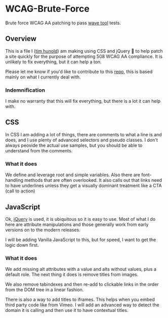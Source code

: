 # WCAG-Brute-Force
Brute force WCAG AA patching to pass [wave tool] tests.

## Overview
This is a file I ([tim hunold]) am making using CSS and jQuery :poop: to help patch a site quickly for the purpose of attempting 508 WCAG AA compliance. It is unlikely to fix everything, but it can help a ton.

Please let me know if you'd like to contribute to this [repo], this is based mainly on what I currently deal with.

### Indemnification
I make no warranty that this will fix everything, but there is a lot it can help with.

## CSS
In CSS I am adding a lot of things, there are comments to what a line is and does, and I use plenty of advanced selectors and pseudo classes. I don't always peovide the actual use samples, but you should be able to understand from the comments.

### What it does
We define and leverage root and simple variables. Also there are font-handling methods that are often overlooked. It also calls out that links need to have underlines unless they get a visually dominant treatment like a CTA (call to action)

## JavaScript
Ok, [jQuery] is used, it is ubiquitous so it is easy to use. Most of what I do here are attribute manipulations and those generally work from early versions on to the modern releases.

I will be adding Vanilla JavaScript to this, but for speed, I want to get the logic down first.

### What it does
We add missing alt attributes with a value and alts without values, plus a default role. The next thing it does is remove titles from images.

We also remove tabindexes and then re-add to clickable links in the order from the DOM tree in a linear fashion.

There is also a way to add titles to iframes. This helps when you embed third party code like from Vimeo. I will add an advanced way to detect the domain it is calling and then use it to have contextual titles.



   [repo]: <https://github.com/CodePosse/WCAG-Brute-Force.git>
   [tim hunold]: <http://www.itssobig.com/>
   [node.js]: <http://nodejs.org>
   [Twitter Bootstrap]: <http://twitter.github.com/bootstrap/>
   [jQuery]: <http://jquery.com>
   [wave tool]: <https://wave.webaim.org/>